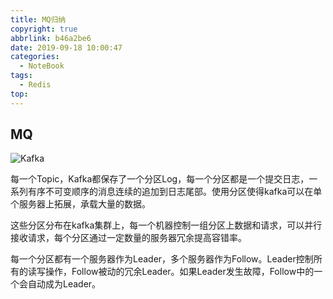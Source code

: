 ```yaml
---
title: MQ归纳
copyright: true
abbrlink: b46a2be6
date: 2019-09-18 10:00:47
categories:
  - NoteBook
tags: 
  - Redis
top:
---
```


## MQ 
![Kafka](mq.png)

<!-- more -->

每一个Topic，Kafka都保存了一个分区Log，每一个分区都是一个提交日志，一系列有序不可变顺序的消息连续的追加到日志尾部。使用分区使得kafka可以在单个服务器上拓展，承载大量的数据。

这些分区分布在kafka集群上，每一个机器控制一组分区上数据和请求，可以并行接收请求，每个分区通过一定数量的服务器冗余提高容错率。

每一个分区都有一个服务器作为Leader，多个服务器作为Follow。Leader控制所有的读写操作，Follow被动的冗余Leader。如果Leader发生故障，Follow中的一个会自动成为Leader。



